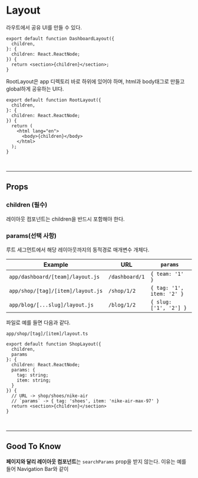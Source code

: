 # Layout

라우트에서 공유 UI를 만들 수 있다.

```tsx
export default function DashboardLayout({
  children,
}: {
  children: React.ReactNode;
}) {
  return <section>{children}</section>;
}
```

RootLayout은 app 디렉토리 바로 하위에 있어야 하며, html과 body태그로 만들고 global하게 공유하는 UI다.

```tsx
export default function RootLayout({
  children,
}: {
  children: React.ReactNode;
}) {
  return (
    <html lang="en">
      <body>{children}</body>
    </html>
  );
}
```

<br />

---

## Props

### children (필수)

레이아웃 컴포넌트는 children을 반드시 포함해야 한다.

### params(선택 사항)

루트 세그먼트에서 해당 레이아웃까지의 동적경로 매개변수 개체다.

| Example                           | URL            | `params`                  |
| --------------------------------- | -------------- | ------------------------- |
| `app/dashboard/[team]/layout.js`  | `/dashboard/1` | `{ team: '1' }`           |
| `app/shop/[tag]/[item]/layout.js` | `/shop/1/2`    | `{ tag: '1', item: '2' }` |
| `app/blog/[...slug]/layout.js`    | `/blog/1/2`    | `{ slug: ['1', '2'] }`    |

파일로 예를 들면 다음과 같다.

`app/shop/[tag]/[item]/layout.ts`

```tsx
export default function ShopLayout({
  children,
  params
}: {
  children: React.ReactNode;
  params: {
    tag: string;
    item: string;
  }
}) {
  // URL -> shop/shoes/nike-air
  // `params` -> { tag: 'shoes', item: 'nike-air-max-97' }
  return <section>{children}</section>
}
```

<br />

---

## Good To Know

**페이지와 달리 레이아웃 컴포넌트**는 `searchParams` prop을 받지 않는다. 이유는 예를 들어 Navigation Bar와 같이 